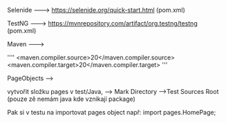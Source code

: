 Selenide ---> https://selenide.org/quick-start.html (pom.xml)

TestNG ---> https://mvnrepository.com/artifact/org.testng/testng (pom.xml)


Maven --->

''''
<properties>
            <maven.compiler.source>20</maven.compiler.source>
            <maven.compiler.target>20</maven.compiler.target>
  </properties>
'''

PageObjects -->

vytvořit složku pages v test/Java, --> Mark Directory -->Test Sources Root (pouze zě nemám java kde vznikají package)

Pak si v testu na importovat pages object např: import pages.HomePage; 